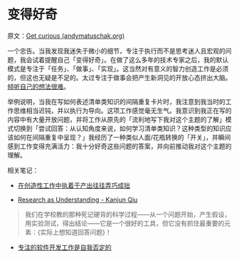 # 变得好奇

原文：[Get curious (andymatuschak.org)](https://notes.andymatuschak.org/zKvtqpdyujNByokN4fSahKrgNgXxCAWD5gRv)

一个忠告。当我发现我迷失于微小的细节，专注于执行而不是思考迷人且宏观的问题，我会试着提醒自己「变得好奇」。在做了这么多年的技术专家之后，我的默认模式是专注于「任务」、「做事」、「实现」。这当然对有意义的智力创造工作是必须的，但这也无疑是不足的。太过专注于做事会把产生新洞见的开放心态挤出大脑。[倾听自己的想法很难](https://notes.andymatuschak.org/z3ruCqbkUjU7U8MD5gaMjzmJV4GuENJ3ie1LP)。

举例说明，当我在写如何表述清单类知识的间隔重复卡片时，我注意到我当时的工作思维相当迟钝，并以执行为导向。这项工作感觉毫无生气。我意识到我正在写的内容中有大量开放问题，并将工作从原先的「流利地写下我对这个主题的了解」模式切换到「尝试回答：从认知角度来说，如何学习清单类知识？这种类型的知识应该如何在间隔重复中呈现？」我经历了一种类似人面/花瓶转换的「开关」，并瞬间感到工作变得充满活力：我十分好奇这些问题的答案，并向前推动我对这个主题的理解。

相关笔记：

- [在创造性工作中执着于产出往往弄巧成拙](https://notes.andymatuschak.org/zWhZZuWVtFXsPNL8Ph3po7R8BEDztTSsN1X)

- [Research as Understanding - Kanjun Qiu](https://notes.andymatuschak.org/zWJKM8bUDs74L6neciZJUFtYtcxehW37CXc)

> 我们在学校教的那种死记硬背的科学过程——从一个问题开始，产生假设，用实验测试，得出结论——它是一个很好的工具，但它没有抓住最重要的元素：{实际上想知道回答问题}！

- [专注的软件开发工作是自我否定的](https://notes.andymatuschak.org/z5XqtTcnfBVUBRVFjxY2S1MqAAJDpE2ffyuZZ)